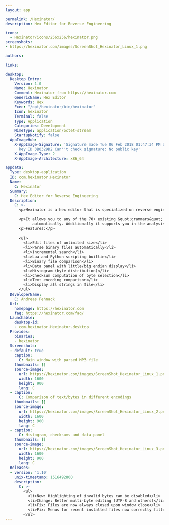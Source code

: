 ```yaml
---
layout: app

permalink: /Hexinator/
description: Hex Editor for Reverse Engineering

icons:
  - Hexinator/icons/256x256/hexinator.png
screenshots:
- https://hexinator.com/images/ScreenShot_Hexinator_Linux_1.png

authors:

links:

desktop:
  Desktop Entry:
    Version: 1.0
    Name: Hexinator
    Comment: Hexinator from https://hexinator.com
    GenericName: Hex Editor
    Keywords: Hex
    Exec: "/opt/hexinator/bin/hexinator"
    Icon: hexinator
    Terminal: false
    Type: Application
    Categories: Development
    MimeType: application/octet-stream
    StartupNotify: false
  AppImageHub:
    X-AppImage-Signature: 'Signature made Tue 06 Feb 2018 01:47:34 PM UTC using RSA
      key ID 3B0329D2 Can''t check signature: No public key'
    X-AppImage-Type: 2
    X-AppImage-Architecture: x86_64

appdata:
  Type: desktop-application
  ID: com.hexinator.Hexinator
  Name:
    C: Hexinator
  Summary:
    C: Hex Editor for Reverse Engineering
  Description:
    C: >-
      <p>Hexinator is a hex editor that is specialized on reverse engineering and binary file analysis.</p>
  
      <p>It allows you to any of the 70+ existing &quot;grammars&quot; to decode file formats like PNG, JPEG, MP3, and others
            automatically. Additionally it supports you in the analysis of unknown file formats.</p>
      <p>Features:</p>
  
      <ul>
        <li>Edit files of unlimited size</li>
        <li>Parse binary files automatically</li>
        <li>Incremental search</li>
        <li>Lua and Python scripting builtin</li>
        <li>Binary file comparison</li>
        <li>Data panel with little/big endian display</li>
        <li>Histogram (byte distribution)</li>
        <li>Checksum computation of byte selection</li>
        <li>Text encoding comparison</li>
        <li>Display all strings in file</li>
      </ul>
  DeveloperName:
    C: Andreas Pehnack
  Url:
    homepage: https://hexinator.com
    faq: https://hexinator.com/faq/
  Launchable:
    desktop-id:
    - com.hexinator.Hexinator.desktop
  Provides:
    binaries:
    - hexinator
  Screenshots:
  - default: true
    caption:
      C: Main window with parsed MP3 file
    thumbnails: []
    source-image:
      url: https://hexinator.com/images/ScreenShot_Hexinator_Linux_1.png
      width: 1600
      height: 900
      lang: C
  - caption:
      C: Comparison of text/bytes in different encodings
    thumbnails: []
    source-image:
      url: https://hexinator.com/images/ScreenShot_Hexinator_Linux_2.png
      width: 1600
      height: 900
      lang: C
  - caption:
      C: Histogram, checksums and data panel
    thumbnails: []
    source-image:
      url: https://hexinator.com/images/ScreenShot_Hexinator_Linux_3.png
      width: 1600
      height: 900
      lang: C
  Releases:
  - version: '1.10'
    unix-timestamp: 1516492800
    description:
      C: >-
        <ul>
          <li>New: Highlighting of invalid bytes can be disabled</li>
          <li>Change: Better multi-byte editing (UTF-8 and others)</li>
          <li>Fix: Files are now always closed upon window close</li>
          <li>Fix: Menus for recent installed files now correctly filled</li>
        </ul>
---
```

